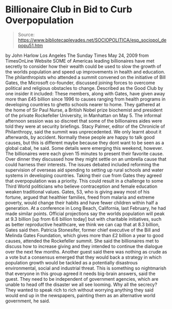# Billionaire Club in Bid to Curb Overpopulation

> Source: https://www.bibliotecapleyades.net/SOCIOPOLITICA/esp_sociopol_depopu51.htm

by John Harlow
Los Angeles
The Sunday Times
May 24, 2009
from
TimesOnLine Website
SOME of Americas leading billionaires have met secretly to consider how
their wealth could be used to slow the growth of the worlds population and
speed up improvements in health and education.
The philanthropists who attended a summit convened on the initiative of
Bill
Gates, the Microsoft co-founder, discussed joining forces to overcome
political and religious obstacles to change.
Described as the Good Club by one insider it included:
These members, along with Gates, have given away more than £45 billion since
1996 to causes ranging from health programs in developing countries to
ghetto schools nearer to home.
They gathered at the home of Sir Paul Nurse, a British Nobel prize
biochemist and president of the private Rockefeller University, in Manhattan
on May 5. The informal afternoon session was so discreet that some of the
billionaires aides were told they were at security briefings.
Stacy Palmer, editor of the Chronicle of Philanthropy, said the summit was
unprecedented.
We only learnt about it afterwards, by
accident. Normally these people are happy to talk good causes, but this
is different maybe because they dont want to be seen as a global
cabal, he said.
Some details were emerging this weekend,
however. The billionaires were each given 15 minutes to present their
favorite cause. Over dinner they discussed how they might settle on an
umbrella cause that could harness their interests.
The issues debated included reforming the supervision of overseas aid
spending to setting up rural schools and water systems in developing
countries. Taking their cue from Gates they agreed that overpopulation was a
priority.
This could result in a challenge to some Third World politicians who believe
contraception and female education weaken traditional values.
Gates, 53, who is giving away most of his fortune, argued that healthier
families, freed from malaria and extreme poverty, would change their habits
and have fewer children within half a generation.
At a conference in Long Beach, California, last February, he had made
similar points.
Official projections say the worlds
population will peak at 9.3 billion [up from 6.6 billion today] but with
charitable initiatives, such as better reproductive healthcare, we think
we can cap that at 8.3 billion, Gates said then.
Patricia Stonesifer, former chief executive of
the Bill and Melinda Gates Foundation, which gives more than £2 billion a
year to good causes, attended the Rockefeller summit. She said the
billionaires met to discuss how to increase giving and they intended to
continue the dialogue over the next few months.
Another guest said there was nothing as crude as a vote but a consensus
emerged that they would back a strategy in which population growth would be
tackled as a potentially disastrous environmental, social and industrial
threat.
This is something so nightmarish that
everyone in this group agreed it needs big-brain answers, said the
guest. They need to be independent of government agencies, which are
unable to head off the disaster we all see looming.
Why all the secrecy?
They wanted to speak rich to rich without
worrying anything they said would end up in the newspapers, painting
them as an alternative world government, he said.
